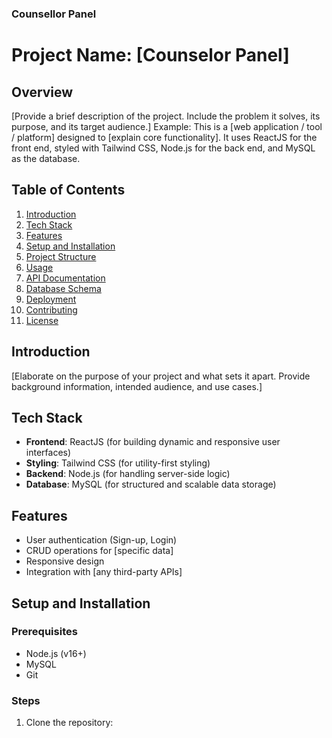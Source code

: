 ### Counsellor Panel

# Project Name: [Counselor Panel]

## Overview

[Provide a brief description of the project. Include the problem it solves, its purpose, and its target audience.]
Example:
This is a [web application / tool / platform] designed to [explain core functionality]. It uses ReactJS for the front end, styled with Tailwind CSS, Node.js for the back end, and MySQL as the database.

## Table of Contents

1. [Introduction](#introduction)
2. [Tech Stack](#tech-stack)
3. [Features](#features)
4. [Setup and Installation](#setup-and-installation)
5. [Project Structure](#project-structure)
6. [Usage](#usage)
7. [API Documentation](#api-documentation)
8. [Database Schema](#database-schema)
9. [Deployment](#deployment)
10. [Contributing](#contributing)
11. [License](#license)

## Introduction

[Elaborate on the purpose of your project and what sets it apart. Provide background information, intended audience, and use cases.]

## Tech Stack

- **Frontend**: ReactJS (for building dynamic and responsive user interfaces)
- **Styling**: Tailwind CSS (for utility-first styling)
- **Backend**: Node.js (for handling server-side logic)
- **Database**: MySQL (for structured and scalable data storage)

## Features

- User authentication (Sign-up, Login)
- CRUD operations for [specific data]
- Responsive design
- Integration with [any third-party APIs]

## Setup and Installation

### Prerequisites

- Node.js (v16+)
- MySQL
- Git

### Steps

1. Clone the repository:
